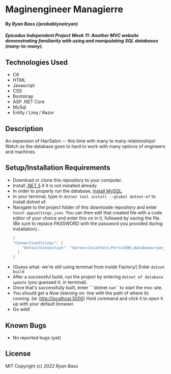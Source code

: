 # Maginengineer Managierre

#### By _**Ryan Bass** (/probablynotryan)_ 

#### _Epicodus Independent Project Week 11: Another MVC website demonstrating familiarity with using and manipulating SQL databases (many-to-many)._

## Technologies Used

* C#
* HTML
* Javascript
* CSS
* Bootstrap
* ASP .NET Core
* MySql
* Entity / Linq / Razor

## Description

An expansion of HairSalon -- this time with many to many relationships! Watch as the database goes to hard to work with many options of engineers and machines.

## Setup/Installation Requirements

* Download or clone this repository to your computer.
* Install [.NET 5](https://www.learnhowtoprogram.com/c-and-net/getting-started-with-c/installing-c-and-net) if it is not installed already.
* In order to properly run the database, [install MySQL](https://dev.mysql.com/downloads/mysql/).
* In your terminal, type in ```dotnet tool install --global dotnet-ef``` to install dotnet ef.
* Navigate to the project folder of this downloade repository and enter ```touch appsettings.json```. You can then edit that created file with a code editor of your choice and enter this on in it, followed by saving the file. (Be sure to replace PASSWORD with the password you provided during installation).: 
  ```csharp
  {
  "ConnectionStrings": {
      "DefaultConnection": "Server=localhost;Port=3306;database=ryan_bass;uid=root;pwd=PASSWORD;"
    }
  } 
  ```
* (Guess what: we're still using terminal from inside Factory/) Enter ```dotnet build```
* After a successful build, run the project by entering ```dotnet ef database update``` (you guessed it: in terminal).
* Once that's successfully built, enter ```dotnet run`` to start the mvc site.
* You should get a _Now listening on:_ line with the path of where its running. (ie: http://localhost.5000) Hold command and click it to open it up with your default browser.
* Go wild!

## Known Bugs

* No reported bugs (yet)

## License

MIT
Copyright (c) _2022_ _Ryan Bass_